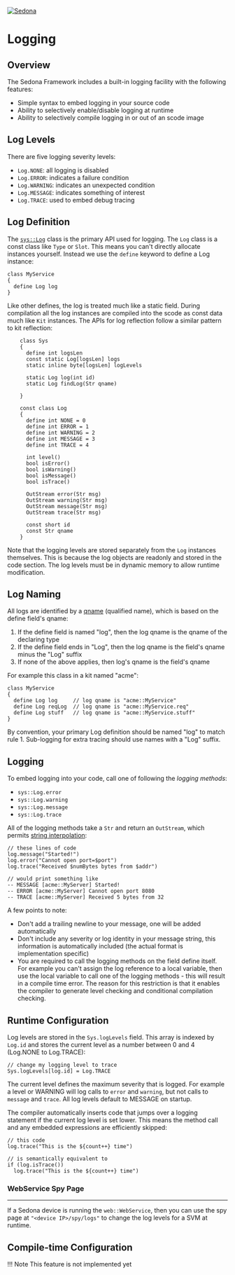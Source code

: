 
<!--
[//]: # (Copyright &#169; 2007 Tridium, Inc
  Licensed under the Academic Free License version 3.0

  History:
    25 Sep 07  Brian Frank  Creation
) -->
[![Sedona](../logo.png)](/)
# Logging

## Overview

The Sedona Framework includes a built-in logging facility with the
following features:

-   Simple syntax to embed logging in your source code
-   Ability to selectively enable/disable logging at runtime
-   Ability to selectively compile logging in or out of an scode image

## Log Levels

There are five logging severity levels:

-   `Log.NONE`: all logging is disabled
-   `Log.ERROR`: indicates a failure condition
-   `Log.WARNING`: indicates an unexpected condition
-   `Log.MESSAGE`: indicates something of interest
-   `Log.TRACE`: used to embed debug tracing

## Log Definition

The [`sys::Log`](api/sys/Log) class is the primary API used for
logging. The `Log` class is a const class like `Type` or `Slot`. This
means you can't directly allocate instances yourself. Instead we use
the `define` keyword to define a Log instance:

    class MyService
    {
      define Log log
    }

Like other defines, the log is treated much like a static field. During
compilation all the log instances are compiled into the scode as const
data much like `Kit` instances. The APIs for log reflection follow a
similar pattern to kit reflection:
```
    class Sys
    {
      define int logsLen
      const static Log[logsLen] logs
      static inline byte[logsLen] logLevels

      static Log log(int id)
      static Log findLog(Str qname)

    }

    const class Log
    {
      define int NONE = 0
      define int ERROR = 1
      define int WARNING = 2
      define int MESSAGE = 3
      define int TRACE = 4

      int level()
      bool isError()
      bool isWarning()
      bool isMessage()
      bool isTrace()

      OutStream error(Str msg)
      OutStream warning(Str msg)
      OutStream message(Str msg)
      OutStream trace(Str msg)

      const short id
      const Str qname
    }
```

Note that the logging levels are stored separately from the `Log`
instances themselves. This is because the log objects are readonly and
stored in the code section. The log levels must be in dynamic memory to
allow runtime modification.

## Log Naming

All logs are identified by a [qname](/language/lang#namespaces) (qualified
name), which is based on the define field's qname:

1.  If the define field is named "log", then the log qname is the
    qname of the declaring type
2.  If the define field ends in "Log", then the log qname is the
    field's qname minus the "Log" suffix
3.  If none of the above applies, then log's qname is the field's
    qname

For example this class in a kit named "acme":

    class MyService
    {
      define Log log     // log qname is "acme::MyService"
      define Log reqLog  // log qname is "acme::MyService.req"
      define Log stuff   // log qname is "acme::MyService.stuff"
    }

By convention, your primary Log definition should be named "log" to
match rule 1. Sub-logging for extra tracing should use names with a
"Log" suffix.

## Logging

To embed logging into your code, call one of following the *logging
methods*:

-   `sys::Log.error`
-   `sys::Log.warning`
-   `sys::Log.message`
-   `sys::Log.trace`

All of the logging methods take a `Str` and return an `OutStream`, which
permits [string interpolation](/language/expr#string-interpolation):

    // these lines of code
    log.message("Started!")
    log.error("Cannot open port=$port")
    log.trace("Received $numBytes bytes from $addr")

    // would print something like
    -- MESSAGE [acme::MyServer] Started!
    -- ERROR [acme::MyServer] Cannot open port 8080
    -- TRACE [acme::MyServer] Received 5 bytes from 32

A few points to note:

-   Don't add a trailing newline to your message, one will be added
    automatically
-   Don't include any severity or log identity in your message string,
    this information is automatically included (the actual format is
    implementation specific)
-   You are required to call the logging methods on the field define
    itself. For example you can't assign the log reference to a local
    variable, then use the local variable to call one of the logging
    methods - this will result in a compile time error. The reason for
    this restriction is that it enables the compiler to generate level
    checking and conditional compilation checking.

## Runtime Configuration

Log levels are stored in the `Sys.logLevels` field. This array is
indexed by `Log.id` and stores the current level as a number between 0
and 4 (Log.NONE to Log.TRACE):

    // change my logging level to trace
    Sys.logLevels[log.id] = Log.TRACE

The current level defines the maximum severity that is logged. For
example a level or WARNING will log calls to `error` and `warning`, but
not calls to `message` and `trace`. All log levels default to MESSAGE on
startup.

The compiler automatically inserts code that jumps over a logging
statement if the current log level is set lower. This means the method
call and any embedded expressions are efficiently skipped:

    // this code
    log.trace("This is the ${count++} time")

    // is semantically equivalent to
    if (log.isTrace())
      log.trace("This is the ${count++} time")

### WebService Spy Page
-------------------

If a Sedona device is running the `web::WebService`, then you can use
the spy page at `"<device IP>/spy/logs"` to change the log levels for a
SVM at runtime.

## Compile-time Configuration

!!! Note
    This feature is not implemented yet
